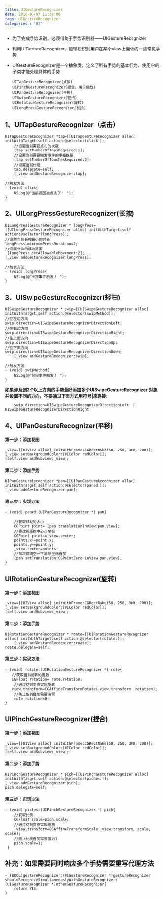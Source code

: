 ```yaml
---
title: UIGestureRecognizer
date: 2016-07-07 11:38:06
tags: UIGestureRecognizer
categories : "UI"
---
```

* 为了完成手势识别，必须借助于手势识别器——UIGestureRecognizer
* 利用UIGestureRecognizer，能轻松识别用户在某个view上面做的一些常见手势
* UIGestureRecognizer是一个抽象类，定义了所有手势的基本行为，使用它的子类才能处理具体的手势

	```
	UITapGestureRecognizer(点按)
	UIPinchGestureRecognizer(捏合，用于缩放)
	UIPanGestureRecognizer(平移)
	UISwipeGestureRecognizer(轻扫)
	UIRotationGestureRecognizer(旋转)
	UILongPressGestureRecognizer(长按)
	```
	
## 1、UITapGestureRecognizer（点击）
```
UITapGestureRecognizer *tap=[[UITapGestureRecognizer alloc] initWithTarget:self action:@selector(click)];
    //设置当前需要点击的次数
    [tap setNumberOfTapsRequired:1];
    //设置当前需要触发事件的手指数量
	[tap setNumberOfTouchesRequired:2];
	//设置当前代理
	tap.delegate=self;
	[_view addGestureRecognizer:tap];
	
//触发方法
- (void) click{
    NSLog(@"当前视图被点击了！ ");
}
```

## 2、UILongPressGestureRecognizer(长按)
```
UILongPressGestureRecognizer * longPress=[[UILongPressGestureRecognizer alloc] initWithTarget:self action:@selector(longPress)];
//设置当前长按最小的时长
longPress.minimumPressDuration=2;
//设置允许的移动范围
 [longPress setAllowableMovement:2];
[_view addGestureRecognizer:longPress];

//触发方法
- (void) longPress{
    NSLog(@"长按事件触发！ ");
}
```

## 3、UISwipeGestureRecognizer(轻扫)
```
UISwipeGestureRecognizer * swip=[[UISwipeGestureRecognizer alloc] initWithTarget:self action:@selector(swipMethod)];
//往左边方向
swip.direction=UISwipeGestureRecognizerDirectionLeft;
//往右边方向
swip.direction=UISwipeGestureRecognizerDirectionRight;
//往上面方向
swip.direction=UISwipeGestureRecognizerDirectionUp;
//往下面方向
swip.direction=UISwipeGestureRecognizerDirectionDown;
    [_view addGestureRecognizer:swip];
    
//触发方法
- (void) swipMethod{
    NSLog(@"轻扫事件触发！ ");
}
```
**如果涉及到2个以上方向的手势最好添加多个UISwipeGestureRecognizer 对象并设置不同的方向，不要通过下面方式用符号|来连接:**

		swip.direction=UISwipeGestureRecognizerDirectionLeft  | UISwipeGestureRecognizerDirectionRight  
		
## 4、UIPanGestureRecognizer(平移)
#### 第一步：添加视图
```
_view=[[UIView alloc] initWithFrame:CGRectMake(50, 250, 300, 200)];
[_view setBackgroundColor:[UIColor redColor]];
[self.view addSubview:_view];
```
#### 第二步：添加手势
```
UIPanGestureRecognizer *pan=[[UIPanGestureRecognizer alloc] initWithTarget:self action:@selector(paned:)];
[_view addGestureRecognizer:pan];
```
#### 第三步：实现方法
```
- (void) paned:(UIPanGestureRecognizer *) pan{
    
    //获取移动的大小
    CGPoint point= [pan translationInView:pan.view];
    //更改视图的中心点坐标
    CGPoint points=_view.center;
    points.x+=point.x;
    points.y+=point.y;
    _view.center=points;
    //每次都清空一下消除坐标叠加
    [pan setTranslation:CGPointZero inView:pan.view];
}
```

## UIRotationGestureRecognizer(旋转)
#### 第一步：添加视图
```
_view=[[UIView alloc] initWithFrame:CGRectMake(50, 250, 300, 200)];
[_view setBackgroundColor:[UIColor redColor]];
[self.view addSubview:_view];
```
#### 第二步：添加手势
```
UIRotationGestureRecognizer * roate=[[UIRotationGestureRecognizer alloc] initWithTarget:self action:@selector(rotate:)];
    [_view addGestureRecognizer:roate];
roate.delegate=self;
```
#### 第三步：实现方法
```
- (void) rotate:(UIRotationGestureRecognizer *) rote{
   //获取当前旋转的度数
   CGFloat rotation= rote.rotation;
    //通过仿射变换实现旋转
  _view.transform=CGAffineTransformRotate(_view.transform, rotation);
    //防止旋转叠加需要清零
    rote.rotation=0;
}
```

## UIPinchGestureRecognizer(捏合)
#### 第一步：添加视图
```
_view=[[UIView alloc] initWithFrame:CGRectMake(50, 250, 300, 200)];
[_view setBackgroundColor:[UIColor redColor]];
[self.view addSubview:_view];
```
#### 第二步：添加手势
```
UIPinchGestureRecognizer * pich=[[UIPinchGestureRecognizer alloc] initWithTarget:self action:@selector(piches:)];
[_view addGestureRecognizer:pich];
pich.delegate=self;
```
#### 第三步：实现方法
```
- (void) piches:(UIPinchGestureRecognizer *) pich{
    //获取比例
    CGFloat scale=pich.scale;
    //通过仿射变换实现缩放
    _view.transform=CGAffineTransformScale(_view.transform, scale, scale);
    //防止比例叠加需要置为1
    pich.scale=1;
 }
```

## 补充：如果需要同时响应多个手势需要重写代理方法
```
- (BOOL)gestureRecognizer:(UIGestureRecognizer *)gestureRecognizer shouldRecognizeSimultaneouslyWithGestureRecognizer:(UIGestureRecognizer *)otherGestureRecognizer{
    return YES;
}
```
